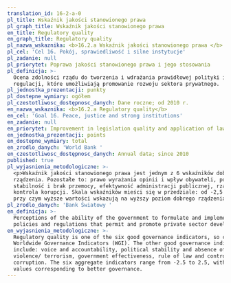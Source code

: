```yaml
---
translation_id: 16-2-a-0
pl_title: Wskaźnik jakości stanowionego prawa
pl_graph_title: Wskaźnik jakości stanowionego prawa
en_title: Regulatory quality
en_graph_title: Regulatory quality
pl_nazwa_wskaznika: <b>16.2.a Wskaźnik jakości stanowionego prawa </b>
pl_cel: 'Cel 16. Pokój, sprawiedliwość i silne instytucje'
pl_zadanie: null
pl_priorytet: Poprawa jakości stanowionego prawa i jego stosowania
pl_definicja: >-
  Ocena zdolności rządu do tworzenia i wdrażania prawidłowej polityki i
  regulacji, które umożliwiają promowanie rozwoju sektora prywatnego.
pl_jednostka_prezentacji: punkty
pl_dostepne_wymiary: ogółem
pl_czestotliwosc_dostępnosc_danych: Dane roczne; od 2010 r.
en_nazwa_wskaznika: <b>16.2.a Regulatory quality</b>
en_cel: 'Goal 16. Peace, justice and strong institutions'
en_zadanie: null
en_priorytet: Improvement in legislation quality and application of law
en_jednostka_prezentacji: points
en_dostepne_wymiary: total
en_zrodlo_danych: 'World Bank '
en_czestotliwosc_dostępnosc_danych: Annual data; since 2010
published: true
pl_wyjasnienia_metodologiczne: >-
  <p>Wskaźnik jakości stanowionego prawa jest jednym z 6 wskaźników dobrego
  rządzenia. Pozostałe to: prawo wyrażania opinii i wpływ obywateli, polityczna
  stabilność i brak przemocy, efektywność administracji publicznej, rządy prawa,
  kontrola korupcji. Skala wskaźników mieści się w przedziale: od -2,5 do +2,5,
  przy czym wyższe wartości wskazują na wyższy poziom dobrego rządzenia.</p>
pl_zrodlo_danych: 'Bank Światowy '
en_definicja: >-
  Perceptions of the ability of the government to formulate and implement sound
  policies and regulations that permit and promote private sector development.
en_wyjasnienia_metodologiczne: >-
  Regulatory quality is one of the six good governance indicators, so called
  Worldwide Governance Indicators (WGI). The other good governance indicators
  include: voice and accountability, political stability and absence of
  violence/ terrorism, government effectiveness, rule of law and control of
  corruption. The six aggregate indicators range from -2.5 to 2.5, with higher
  values corresponding to better governance.
---
```

